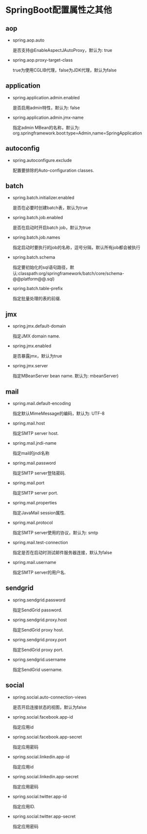 # SpringBoot配置属性之其他  
  
## aop  
  
- spring.aop.auto  
  是否支持@EnableAspectJAutoProxy，默认为: true  
- spring.aop.proxy-target-class  
  true为使用CGLIB代理，false为JDK代理，默认为false  
  
## application  
  
- spring.application.admin.enabled  
  是否启用admin特性，默认为: false  
- spring.application.admin.jmx-name  
  指定admin MBean的名称，默认为: org.springframework.boot:type=Admin,name=SpringApplication  
  
## autoconfig  
  
- spring.autoconfigure.exclude  
  配置要排除的Auto-configuration classes.  
  
## batch  
  
- spring.batch.initializer.enabled  
  是否在必要时创建batch表，默认为true  
- spring.batch.job.enabled  
  是否在启动时开启batch job，默认为true  
- spring.batch.job.names  
  指定启动时要执行的job的名称，逗号分隔，默认所有job都会被执行  
- spring.batch.schema  
  指定要初始化的sql语句路径，默认:classpath:org/springframework/batch/core/schema-@@platform@@.sql)  
- spring.batch.table-prefix  
  指定批量处理的表的前缀.  
  
## jmx  
  
- spring.jmx.default-domain  
  指定JMX domain name.  
- spring.jmx.enabled  
  是否暴露jmx，默认为true  
- spring.jmx.server  
  指定MBeanServer bean name. 默认为: mbeanServer)  
  
## mail  
  
- spring.mail.default-encoding  
  指定默认MimeMessage的编码，默认为: UTF-8  
- spring.mail.host  
  指定SMTP server host.  
- spring.mail.jndi-name  
  指定mail的jndi名称  
- spring.mail.password  
  指定SMTP server登陆密码.  
- spring.mail.port  
  指定SMTP server port.  
- spring.mail.properties  
  指定JavaMail session属性.  
- spring.mail.protocol  
  指定SMTP server使用的协议，默认为: smtp  
- spring.mail.test-connection  
  指定是否在启动时测试邮件服务器连接，默认为false  
- spring.mail.username  
  指定SMTP server的用户名.  
  
## sendgrid  
  
- spring.sendgrid.password  
  指定SendGrid password.  
- spring.sendgrid.proxy.host  
  指定SendGrid proxy host.  
- spring.sendgrid.proxy.port  
  指定SendGrid proxy port.  
- spring.sendgrid.username  
  指定SendGrid username.  
  
## social  
  
- spring.social.auto-connection-views  
  是否开启连接状态的视图，默认为false  
- spring.social.facebook.app-id  
  指定应用id  
- spring.social.facebook.app-secret  
  指定应用密码  
- spring.social.linkedin.app-id  
  指定应用id  
- spring.social.linkedin.app-secret  
  指定应用密码  
- spring.social.twitter.app-id  
  指定应用ID.  
- spring.social.twitter.app-secret  
  指定应用密码